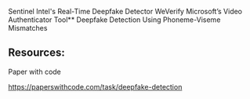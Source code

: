 Sentinel
Intel's Real-Time Deepfake Detector
WeVerify
Microsoft’s Video Authenticator Tool**
Deepfake Detection Using Phoneme-Viseme Mismatches

## Resources:

Paper with code

https://paperswithcode.com/task/deepfake-detection